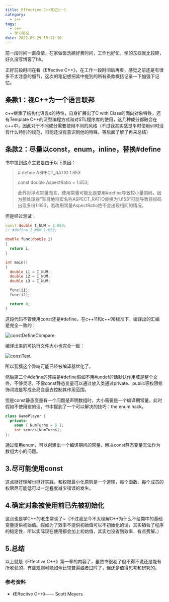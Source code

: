```yaml
---
title: Effective C++笔记(一)
category:
  - c++
tags:
  - c++
  - 学习笔记
date: 2022-05-29 15:21:10
---
```


前一段时间一直疫情，在家做饭洗碗好费时间，工作也好忙，学的东西就比较碎，好久没写博客了hh。

正好前段时间在看《Effective C++》，在工作一段时间后再看，感觉之前还是有很多不太注意的细节，这次的笔记想把其中提到的所有条款概括记录一下加强下记忆。

<!-- more -->

## 条款1：视C++为一个语言联邦

c++继承了结构化语言c的特性，自身扩展出了C with Class的面向对象特性，还有Template C++的泛型编程方式和对STL程序库的使用，这几种成分都融合在c++中，因此对于不同成分需要使用不同的风格（不过我其实感觉平时使用stl时没有什么特别的规范，可能还没有意识到他的特殊，等后面了解了再来总结）

## 条款2：尽量以const，enum，inline，替换#define

书中提到这点主要是由于以下原因：

> \# define ASPECT_RATIO 1.653
>
> const double AspectRatio = 1.653;
>
> 此外对浮点常量而言，使用常量可能比是要用#define导致较小量的码，因为预处理器“盲目地将宏名称ASPECT_RATIO替换为1.653”可能导致目标码出现多份1.653，若改用常量AspectRatio绝不会出现相同的情况。

但是经过测试：

```cpp
const double I_NUM = 1.653;
// #define I_NUM 1.653;

double func(double i)
{
  return i;
}

int main()
{
  double i1 = I_NUM;
  double i2 = I_NUM;
  double i3 = I_NUM;

  func(i1);
  func(i2);

  return 0;
}
```

这段代码不管使用const还是#define，在c++11和c++98标准下，编译出的汇编是完全一致的：

![constDefineCompare](/Users/qianzhihao/HexoBlog/source/_posts/Effective-C-笔记-一/constDefineCompare.png)

编译出来的可执行文件大小也完全一致：

![constTest](/Users/qianzhihao/HexoBlog/source/_posts/Effective-C-笔记-一/constTest.png)

所以我猜这个弊端可能已经被编译器优化了。

然后第二个#define的弊端是#define假如不用#undef的话默认作用域是整个文件，不够灵活，不像const静态变量可以通过放入类通过private、public等权限修饰词或是写成全局变量去控制其作用范围。

但是const静态变量有一个问题是声明数组时，大小需要是一个编译期常量，此时假如不使用宏的话，书中提到了一个可以解决的技巧：the enum hack。

```cpp
class GamePlayer {
  private:
    enum { NumTurns = 5 };
    int scores[NumTurns];
};
```

通过使用enum，可以创建出一个编译期间的常量，解决const静态变量无法作为数组大小的问题。

## 3.尽可能使用const

这点挺好理解也挺好实践，和权限最小化原则是一个道理，每个函数、每个成员的权限尽可能低可以一定程度减少错误的发生。

## 4.确定对象被使用前已先被初始化

这点也是学C++的老生常谈了~（不过我至今不太理解C++为什么不给类中的基础变量提供初始值。假如为了效率不提供初始值可以不初始化的话，其实牺牲了程序的稳定性，所以实际现在使用都会加上初始值，其实也没省到效率，有点费解。）

## 5.总结

以上就是《Effective C++》第一章的内容了，虽然书很老了但不得不说还是能有所收获的，有些规则可能如今比较普遍或者过时了，但还是值得思考和研究的。

### 参考资料

* 《Effective C++》—— Scott Meyers
